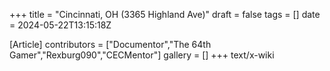 +++
title = "Cincinnati, OH (3365 Highland Ave)"
draft = false
tags = []
date = 2024-05-22T13:15:18Z

[Article]
contributors = ["Documentor","The 64th Gamer","Rexburg090","CECMentor"]
gallery = []
+++
text/x-wiki